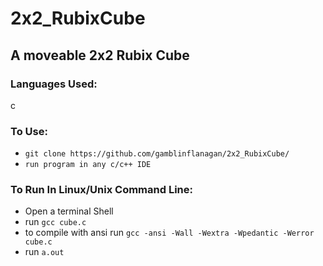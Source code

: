 # 2x2_RubixCube
## A moveable 2x2 Rubix Cube


### Languages Used:

c


### To Use:

* `git clone https://github.com/gamblinflanagan/2x2_RubixCube/`
* `run program in any c/c++ IDE`

### To Run In Linux/Unix Command Line:

* Open a terminal Shell
* run `gcc cube.c`
* to compile with ansi run `gcc -ansi -Wall -Wextra -Wpedantic -Werror cube.c`
* run `a.out`
